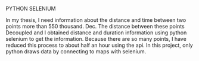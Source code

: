 PYTHON SELENIUM

In my thesis, I need information about the distance and time between two points more than 550 thousand.
Dec. The distance between these points Decoupled and I obtained distance and duration information using 
python selenium to get the information. Because there are so many points, I have reduced this process to
about half an hour using the api. In this project, only python draws data by connecting to maps with selenium.
